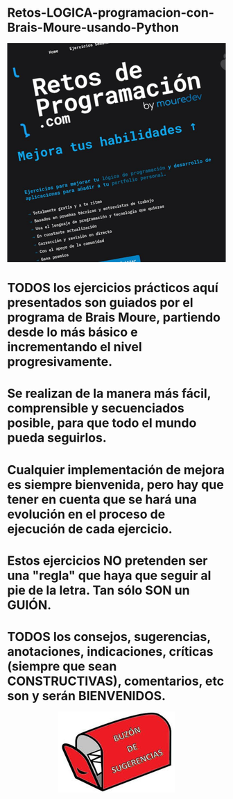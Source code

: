 # Retos-LOGICA-programacion-con-Brais-Moure-usando-Python
![](retos_mouredev1.jpg)
# TODOS los ejercicios prácticos aquí presentados son guiados por el programa de Brais Moure, partiendo desde lo más básico e incrementando el nivel progresivamente.
# Se realizan de la manera más fácil, comprensible y secuenciados posible, para que todo el mundo pueda seguirlos. 
# Cualquier implementación de mejora es siempre bienvenida, pero hay que tener en cuenta que se hará una evolución en el proceso de ejecución de cada ejercicio.
# Estos ejercicios NO pretenden ser una "regla" que haya que seguir al pie de la letra. Tan sólo SON un GUIÓN.
# TODOS los consejos, sugerencias, anotaciones, indicaciones, críticas (siempre que sean CONSTRUCTIVAS), comentarios, etc son y serán BIENVENIDOS.
<p align = "center">
  <a href="mailto:loquelojonove1975@gmail.com" target="_blank" title="Email" rel="noopener"><img src="buzon de sugerencias.jfif" title="Email"></i></a>
</p>
